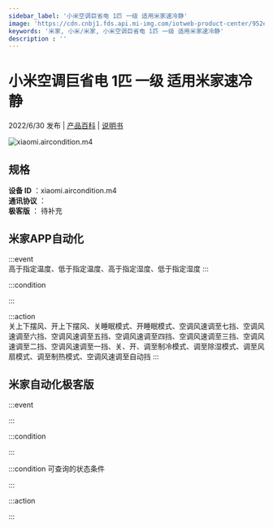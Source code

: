 ```yaml
---
sidebar_label: '小米空调巨省电 1匹 一级 适用米家速冷静'
image: 'https://cdn.cnbj1.fds.api.mi-img.com/iotweb-product-center/952e8c57458f6b88f588b3996b6800f3_1643270568742.png?GalaxyAccessKeyId=AKVGLQWBOVIRQ3XLEW&Expires=9223372036854775807&Signature=3OD1hQZvJ/lT//XyvFOp9K3zyZU='
keywords: '米家, 小米/米家, 小米空调巨省电 1匹 一级 适用米家速冷静'
description : ''
---
```

# 小米空调巨省电 1匹 一级 适用米家速冷静

2022/6/30 发布 | [产品百科](https://home.mi.com/webapp/content/baike/product/index.html?model=xiaomi.aircondition.m4/) | [说明书](https://home.mi.com/views/introduction.html?model=xiaomi.aircondition.m4&region=cn)

![xiaomi.aircondition.m4](https://cdn.cnbj1.fds.api.mi-img.com/iotweb-product-center/952e8c57458f6b88f588b3996b6800f3_1643270568742.png?GalaxyAccessKeyId=AKVGLQWBOVIRQ3XLEW&Expires=9223372036854775807&Signature=3OD1hQZvJ/lT//XyvFOp9K3zyZU=)

## 规格  
> 
**设备 ID** ：xiaomi.aircondition.m4  
**通讯协议** ：  
**极客版**  ： 待补充 


## 米家APP自动化  

:::event  
高于指定温度、低于指定温度、高于指定湿度、低于指定湿度
:::

:::condition  

:::

:::action   
关上下摆风、开上下摆风、关睡眠模式、开睡眠模式、空调风速调至七挡、空调风速调至六挡、空调风速调至五挡、空调风速调至四挡、空调风速调至三挡、空调风速调至二挡、空调风速调至一挡、关、开、调至制冷模式、调至除湿模式、调至风扇模式、调至制热模式、空调风速调至自动挡
:::

## 米家自动化极客版  

:::event  

:::

:::condition  

:::

:::condition 可查询的状态条件  

:::

:::action  

:::

        
